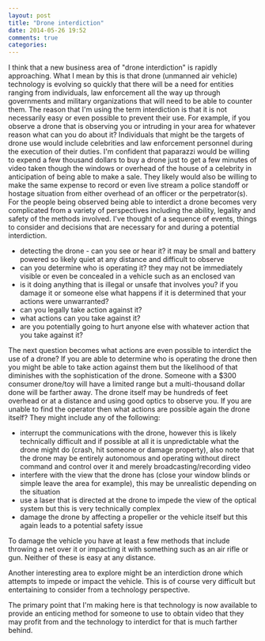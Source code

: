 ```yaml
---
layout: post
title: "Drone interdiction"
date: 2014-05-26 19:52
comments: true
categories: 
---
```

I think that a new business area of "drone interdiction" is rapidly approaching.
What I mean by this is that drone (unmanned air vehicle) technology is evolving so quickly that there will be a need for entities ranging from individuals, law enforcement all the way up through governments and military organizations that will need to be able to counter them.
The reason that I'm using the term interdiction is that it is not necessarily easy or even possible to prevent their use.
For example, if you observe a drone that is observing you or intruding in your area for whatever reason what can you do about it?
Individuals that might be the targets of drone use would include celebrities and law enforcement personnel during the execution of their duties.
I'm confident that paparazzi would be willing to expend a few thousand dollars to buy a drone just to get a few minutes of video taken though the windows or overhead of the house of a celebrity in anticipation of being able to make a sale.
They likely would also be willing to make the same expense to record or even live stream a police standoff or hostage situation from either overhead of an officer or the perpetrator(s).
For the people being observed being able to interdict a drone becomes very complicated from a variety of perspectives including the ability, legality and safety of the methods involved.
I've thought of a sequence of events, things to consider and decisions that are necessary for and during a potential interdiction.

* detecting the drone - can you see or hear it? it may be small and battery powered so likely quiet at any distance and difficult to observe
* can you determine who is operating it? they may not be immediately visible or even be concealed in a vehicle such as an enclosed van
* is it doing anything that is illegal or unsafe that involves you? if you damage it or someone else what happens if it is determined that your actions were unwarranted?
* can you legally take action against it?
* what actions can you take against it?
* are you potentially going to hurt anyone else with whatever action that you take against it?

The next question becomes what actions are even possible to interdict the use of a drone?
If you are able to determine who is operating the drone then you might be able to take action against them but the likelihood of that diminishes with the sophistication of the drone.
Someone with a $300 consumer drone/toy will have a limited range but a multi-thousand dollar done will be farther away.
The drone itself may be hundreds of feet overhead or at a distance and using good optics to observe you. 
If you are unable to find the operator then what actions are possible again the drone itself?
They might include any of the following:

* interrupt the communications with the drone, however this is likely technically difficult and if possible at all it is unpredictable what the drone might do (crash, hit someone or damage property), also note that the drone may be entirely autonomous and operating without direct command and control over it and merely broadcasting/recording video
* interfere with the view that the drone has (close your window blinds or simple leave the area for example), this may be unrealistic depending on the situation
* use a laser that is directed at the drone to impede the view of the optical system but this is very technically complex
* damage the drone by affecting a propeller or the vehicle itself but this again leads to a potential safety issue

To damage the vehicle you have at least a few methods that include throwing a net over it or impacting it with something such as an air rifle or gun.
Neither of these is easy at any distance.

Another interesting area to explore might be an interdiction drone which attempts to impede or impact the vehicle.
This is of course very difficult but entertaining to consider from a technology perspective.

The primary point that I'm making here is that technology is now available to provide an enticing method for someone to use to obtain video that they may profit from and the technology to interdict for that is much farther behind.




